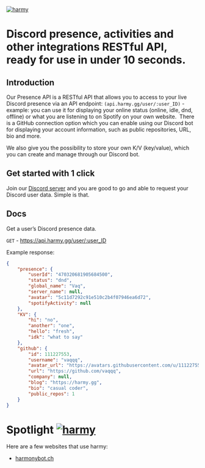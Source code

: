 [![harmy](https://harmy.gg/HarmySVGREADME.svg)](https://harmy.gg/)
# Discord presence, activities and other integrations RESTful API, ready for use in under 10 seconds.

## Introduction
Our Presence API is a RESTful API that allows you to access to your live Discord presence via an API endpoint: `(api.harmy.gg/user/:user_ID)` - example: you can use it for displaying your online status (online, idle, dnd, offline) or what you are listening to on Spotify on your own website.  There is a GitHub connection option which you can enable using our Discord bot for displaying your account information, such as public repositories, URL, bio and more.

We also give you the possibility to store your own K/V (key/value), which you can create and manage through our Discord bot.

## Get started with 1 click
Join our [Discord server](https://discord.gg/asyWxPudkQ) and you are good to go and able to request your Discord user data. Simple is that.

## Docs
Get a user’s Discord presence data.

`GET` - https://api.harmy.gg/user/:user_ID

Example response:
```json
{
    "presence": {
        "userId": "470320681905684500",
        "status": "dnd",
        "global_name": "Vaq",
        "server_name": null,
        "avatar": "5c11d7292c91e510c2b4f07946ea6d72",
        "spotifyActivity": null
    },
    "KV": {
        "hi": "no",
        "another": "one",
        "hello": "fresh",
        "idk": "what to say"
    },
    "github": {
        "id": 111227553,
        "username": "vaqqq",
        "avatar_url": "https://avatars.githubusercontent.com/u/111227553?v=4",
        "url": "https://github.com/vaqqq",
        "company": null,
        "blog": "https://harmy.gg",
        "bio": "casual coder",
        "public_repos": 1
    }
}
```

# Spotlight [![harmy](https://harmy.gg/APISVG.svg)](https://harmy.gg/)
Here are a few websites that use harmy:

- [harmonybot.ch](https://harmonybot.ch/home)
